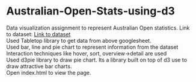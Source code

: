 # Australian-Open-Stats-using-d3
Data visualization assignment to represent Australian Open statistics.
Link to dataset: <a href="https://docs.google.com/spreadsheets/d/1nkBVot-vtOjOMj4y9lqZx18XyeEbZskbp-1zydtvlNA/edit?usp=sharing">Link to dataset</a><br>
Used Tabletop library to get data from above googlesheet.<br>
Used bar, line and pie chart to represent information from the dataset<br>
Interaction techniques like hover, sort, overview->detail are used<br>
Used d3pie library to draw pie chart. Its a library built on top of d3 use to draw attractive bar charts.<br>
Open index.html to view the page.



